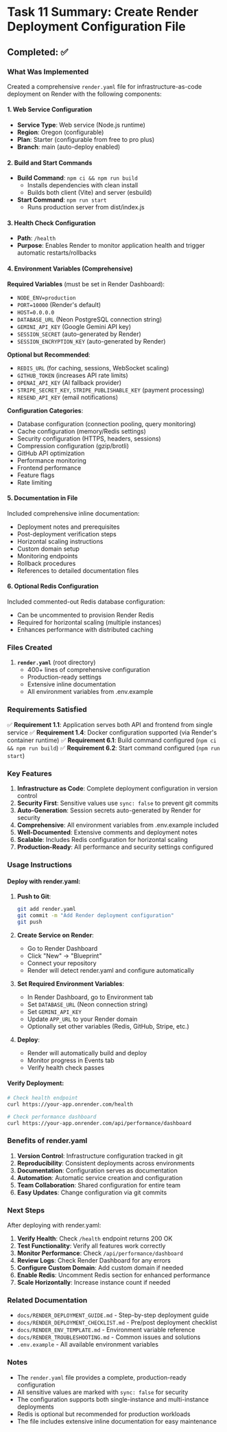 # Task 11 Summary: Create Render Deployment Configuration File

## Completed: ✅

### What Was Implemented

Created a comprehensive `render.yaml` file for infrastructure-as-code deployment on Render with the following components:

#### 1. Web Service Configuration
- **Service Type**: Web service (Node.js runtime)
- **Region**: Oregon (configurable)
- **Plan**: Starter (configurable from free to pro plus)
- **Branch**: main (auto-deploy enabled)

#### 2. Build and Start Commands
- **Build Command**: `npm ci && npm run build`
  - Installs dependencies with clean install
  - Builds both client (Vite) and server (esbuild)
- **Start Command**: `npm run start`
  - Runs production server from dist/index.js

#### 3. Health Check Configuration
- **Path**: `/health`
- **Purpose**: Enables Render to monitor application health and trigger automatic restarts/rollbacks

#### 4. Environment Variables (Comprehensive)

**Required Variables** (must be set in Render Dashboard):
- `NODE_ENV=production`
- `PORT=10000` (Render's default)
- `HOST=0.0.0.0`
- `DATABASE_URL` (Neon PostgreSQL connection string)
- `GEMINI_API_KEY` (Google Gemini API key)
- `SESSION_SECRET` (auto-generated by Render)
- `SESSION_ENCRYPTION_KEY` (auto-generated by Render)

**Optional but Recommended**:
- `REDIS_URL` (for caching, sessions, WebSocket scaling)
- `GITHUB_TOKEN` (increases API rate limits)
- `OPENAI_API_KEY` (AI fallback provider)
- `STRIPE_SECRET_KEY`, `STRIPE_PUBLISHABLE_KEY` (payment processing)
- `RESEND_API_KEY` (email notifications)

**Configuration Categories**:
- Database configuration (connection pooling, query monitoring)
- Cache configuration (memory/Redis settings)
- Security configuration (HTTPS, headers, sessions)
- Compression configuration (gzip/brotli)
- GitHub API optimization
- Performance monitoring
- Frontend performance
- Feature flags
- Rate limiting

#### 5. Documentation in File

Included comprehensive inline documentation:
- Deployment notes and prerequisites
- Post-deployment verification steps
- Horizontal scaling instructions
- Custom domain setup
- Monitoring endpoints
- Rollback procedures
- References to detailed documentation files

#### 6. Optional Redis Configuration

Included commented-out Redis database configuration:
- Can be uncommented to provision Render Redis
- Required for horizontal scaling (multiple instances)
- Enhances performance with distributed caching

### Files Created

1. **`render.yaml`** (root directory)
   - 400+ lines of comprehensive configuration
   - Production-ready settings
   - Extensive inline documentation
   - All environment variables from .env.example

### Requirements Satisfied

✅ **Requirement 1.1**: Application serves both API and frontend from single service
✅ **Requirement 1.4**: Docker configuration supported (via Render's container runtime)
✅ **Requirement 6.1**: Build command configured (`npm ci && npm run build`)
✅ **Requirement 6.2**: Start command configured (`npm run start`)

### Key Features

1. **Infrastructure as Code**: Complete deployment configuration in version control
2. **Security First**: Sensitive values use `sync: false` to prevent git commits
3. **Auto-Generation**: Session secrets auto-generated by Render for security
4. **Comprehensive**: All environment variables from .env.example included
5. **Well-Documented**: Extensive comments and deployment notes
6. **Scalable**: Includes Redis configuration for horizontal scaling
7. **Production-Ready**: All performance and security settings configured

### Usage Instructions

#### Deploy with render.yaml:

1. **Push to Git**:
   ```bash
   git add render.yaml
   git commit -m "Add Render deployment configuration"
   git push
   ```

2. **Create Service on Render**:
   - Go to Render Dashboard
   - Click "New" → "Blueprint"
   - Connect your repository
   - Render will detect render.yaml and configure automatically

3. **Set Required Environment Variables**:
   - In Render Dashboard, go to Environment tab
   - Set `DATABASE_URL` (Neon connection string)
   - Set `GEMINI_API_KEY`
   - Update `APP_URL` to your Render domain
   - Optionally set other variables (Redis, GitHub, Stripe, etc.)

4. **Deploy**:
   - Render will automatically build and deploy
   - Monitor progress in Events tab
   - Verify health check passes

#### Verify Deployment:

```bash
# Check health endpoint
curl https://your-app.onrender.com/health

# Check performance dashboard
curl https://your-app.onrender.com/api/performance/dashboard
```

### Benefits of render.yaml

1. **Version Control**: Infrastructure configuration tracked in git
2. **Reproducibility**: Consistent deployments across environments
3. **Documentation**: Configuration serves as documentation
4. **Automation**: Automatic service creation and configuration
5. **Team Collaboration**: Shared configuration for entire team
6. **Easy Updates**: Change configuration via git commits

### Next Steps

After deploying with render.yaml:

1. **Verify Health**: Check `/health` endpoint returns 200 OK
2. **Test Functionality**: Verify all features work correctly
3. **Monitor Performance**: Check `/api/performance/dashboard`
4. **Review Logs**: Check Render Dashboard for any errors
5. **Configure Custom Domain**: Add custom domain if needed
6. **Enable Redis**: Uncomment Redis section for enhanced performance
7. **Scale Horizontally**: Increase instance count if needed

### Related Documentation

- `docs/RENDER_DEPLOYMENT_GUIDE.md` - Step-by-step deployment guide
- `docs/RENDER_DEPLOYMENT_CHECKLIST.md` - Pre/post deployment checklist
- `docs/RENDER_ENV_TEMPLATE.md` - Environment variable reference
- `docs/RENDER_TROUBLESHOOTING.md` - Common issues and solutions
- `.env.example` - All available environment variables

### Notes

- The `render.yaml` file provides a complete, production-ready configuration
- All sensitive values are marked with `sync: false` for security
- The configuration supports both single-instance and multi-instance deployments
- Redis is optional but recommended for production workloads
- The file includes extensive inline documentation for easy maintenance
